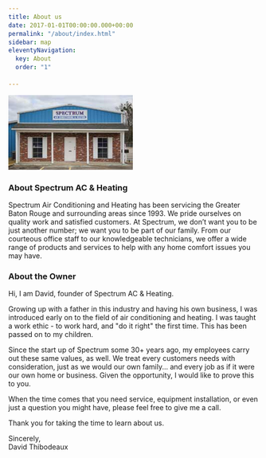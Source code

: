 ```yaml
---
title: About us
date: 2017-01-01T00:00:00.000+00:00
permalink: "/about/index.html"
sidebar: map
eleventyNavigation:
  key: About
  order: "1"

---
```

<img src="/_includes/assets/uploads/content-about-air-conditioning-and-heating.jpg" width="250" height="150" class="padding pretty float-md-left">

### About Spectrum AC & Heating

Spectrum Air Conditioning and Heating has been servicing the Greater Baton Rouge and surrounding areas since 1993. We pride ourselves on quality work and satisfied customers. At Spectrum, we don’t want you to be just another number; we want you to be part of our family. From our courteous office staff to our knowledgeable technicians, we offer a wide range of products and services to help with any home comfort issues you may have.

### About the Owner

Hi, I am David, founder of Spectrum AC & Heating.  

Growing up with a father in this industry and having his own business, I was introduced early on to the field of air conditioning and heating. I was taught a work ethic - to work hard, and "do it right" the first time. This has been passed on to my children.  

Since the start up of Spectrum some 30+ years ago, my employees carry out these same values, as well. We treat every customers needs with consideration, just as we would our own family... and every job as if it were our own home or business. Given the opportunity, I would like to prove this to you.  

When the time comes that you need service, equipment installation, or even just a question you might have, please feel free to give me a call.  

Thank you for taking the time to learn about us.

Sincerely,  
David Thibodeaux